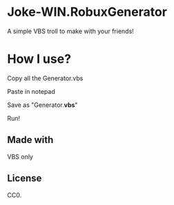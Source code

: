 # Joke-WIN.RobuxGenerator
A simple VBS troll to make with your friends!

# How l use?
Copy all the Generator.vbs

Paste in notepad

Save as "Generator.**vbs**"

Run!

## Made with
VBS only

## License
CC0.
